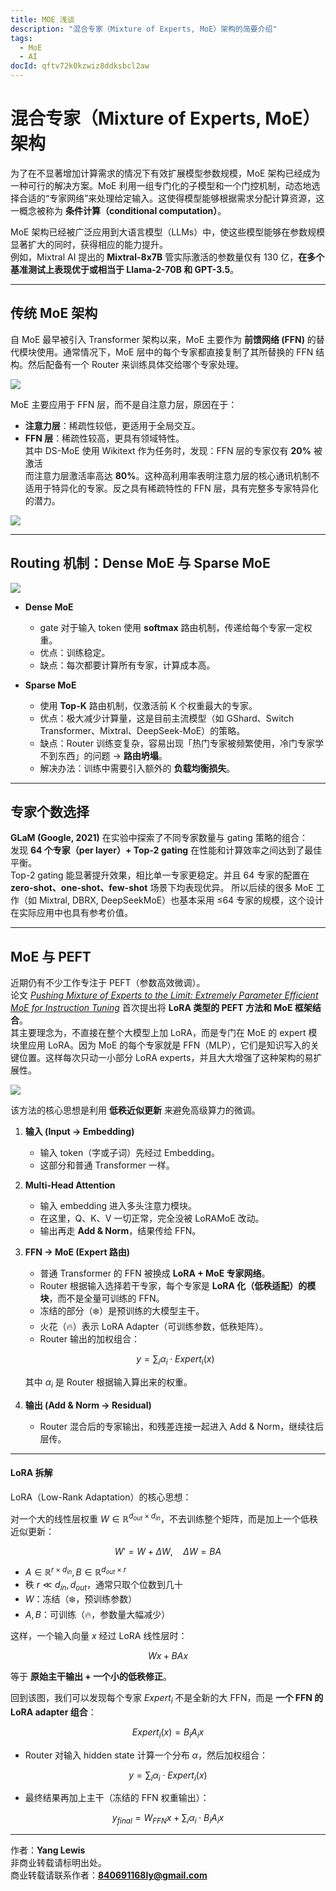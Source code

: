 ```yaml
---
title: MOE 浅谈
description: "混合专家（Mixture of Experts, MoE）架构的简要介绍"
tags:
  - MoE
  - AI
docId: qftv72k0kzwiz8ddksbcl2aw
---
```


# 混合专家（Mixture of Experts, MoE）架构

为了在不显著增加计算需求的情况下有效扩展模型参数规模，MoE 架构已经成为一种可行的解决方案。MoE 利用一组专门化的子模型和一个门控机制，动态地选择合适的“专家网络”来处理给定输入。这使得模型能够根据需求分配计算资源，这一概念被称为 **条件计算（conditional computation）**。

MoE 架构已经被广泛应用到大语言模型（LLMs）中，使这些模型能够在参数规模显著扩大的同时，获得相应的能力提升。  
例如，Mixtral AI 提出的 **Mixtral-8x7B** 管实际激活的参数量仅有 130 亿，**在多个基准测试上表现优于或相当于 Llama-2-70B 和 GPT-3.5**。

---

## 传统 MoE 架构

自 MoE 最早被引入 Transformer 架构以来，MoE 主要作为 **前馈网络 (FFN)** 的替代模块使用。通常情况下，MoE 层中的每个专家都直接复制了其所替换的 FFN 结构。然后配备有一个 Router 来训练具体交给哪个专家处理。

![](./MOE-intro.assets/img-20250920112106486.png)

MoE 主要应用于 FFN 层，而不是自注意力层，原因在于：

- **注意力层**：稀疏性较低，更适用于全局交互。
- **FFN 层**：稀疏性较高，更具有领域特性。  
  其中 DS-MoE 使用 Wikitext 作为任务时，发现：FFN 层的专家仅有 **20%** 被激活  
  而注意力层激活率高达 **80%**。这种高利用率表明注意力层的核心通讯机制不适用于特异化的专家。反之具有稀疏特性的 FFN 层，具有完整多专家特异化的潜力。

![](./MOE-intro.assets/img-20250920112106518.png)

---

## Routing 机制：Dense MoE 与 Sparse MoE

![](./MOE-intro.assets/img-20250920112106554.png)

- **Dense MoE**
  - gate 对于输入 token 使用 **softmax** 路由机制，传递给每个专家一定权重。
  - 优点：训练稳定。
  - 缺点：每次都要计算所有专家，计算成本高。

- **Sparse MoE**
  - 使用 **Top-K** 路由机制，仅激活前 K 个权重最大的专家。
  - 优点：极大减少计算量，这是目前主流模型（如 GShard、Switch Transformer、Mixtral、DeepSeek-MoE）的策略。
  - 缺点：Router 训练变复杂，容易出现「热门专家被频繁使用，冷门专家学不到东西」的问题 → **路由坍塌**。
  - 解决办法：训练中需要引入额外的 **负载均衡损失**。

---

## 专家个数选择

**GLaM (Google, 2021)** 在实验中探索了不同专家数量与 gating 策略的组合：  
发现 **64 个专家（per layer）+ Top-2 gating** 在性能和计算效率之间达到了最佳平衡。  
Top-2 gating 能显著提升效果，相比单一专家更稳定。并且 64 专家的配置在 **zero-shot、one-shot、few-shot** 场景下均表现优异。 所以后续的很多 MoE 工作（如 Mixtral, DBRX, DeepSeekMoE）也基本采用 ≤64 专家的规模，这个设计在实际应用中也具有参考价值。

---

## MoE 与 PEFT

近期仍有不少工作专注于 PEFT（参数高效微调）。  
论文 [_Pushing Mixture of Experts to the Limit: Extremely Parameter Efficient MoE for Instruction Tuning_](https://arxiv.org/abs/2309.05444) 首次提出将 **LoRA 类型的 PEFT 方法和 MoE 框架结合**。  
其主要理念为，不直接在整个大模型上加 LoRA，而是专门在 MoE 的 expert 模块里应用 LoRA。因为 MoE 的每个专家就是 FFN（MLP），它们是知识写入的关键位置。这样每次只动一小部分 LoRA experts，并且大大增强了这种架构的易扩展性。

![](./MOE-intro.assets/img-20250920112106588.png)

该方法的核心思想是利用 **低秩近似更新** 来避免高级算力的微调。

1. **输入 (Input → Embedding)**
   - 输入 token（字或子词）先经过 Embedding。
   - 这部分和普通 Transformer 一样。

2. **Multi-Head Attention**
   - 输入 embedding 进入多头注意力模块。
   - 在这里，Q、K、V 一切正常，完全没被 LoRAMoE 改动。
   - 输出再走 **Add & Norm**，结果传给 FFN。

3. **FFN → MoE (Expert 路由)**
   - 普通 Transformer 的 FFN 被换成 **LoRA + MoE 专家网络**。
   - Router 根据输入选择若干专家，每个专家是 **LoRA 化（低秩适配）的模块**，而不是全量可训练的 FFN。
   - 冻结的部分（❄️）是预训练的大模型主干。
   - 火花（🔥）表示 LoRA Adapter（可训练参数，低秩矩阵）。
   - Router 输出的加权组合：

   $$
   y = \sum_i \alpha_i \cdot Expert_i(x)
   $$

   其中 $\alpha_i$ 是 Router 根据输入算出来的权重。

4. **输出 (Add & Norm → Residual)**
   - Router 混合后的专家输出，和残差连接一起进入 Add & Norm，继续往后层传。

---

#### LoRA 拆解

LoRA（Low-Rank Adaptation）的核心思想：

对一个大的线性层权重 $W \in \mathbb{R}^{d_{out} \times d_{in}}$，不去训练整个矩阵，而是加上一个低秩近似更新：

$$
W' = W + \Delta W, \quad \Delta W = BA
$$

- $A \in \mathbb{R}^{r \times d_{in}}, B \in \mathbb{R}^{d_{out} \times r}$
- 秩 $r \ll d_{in}, d_{out}$，通常只取个位数到几十
- $W$：冻结（❄️，预训练参数）
- $A, B$：可训练（🔥，参数量大幅减少）

这样，一个输入向量 $x$ 经过 LoRA 线性层时：

$$
Wx + BAx
$$

等于 **原始主干输出 + 一个小的低秩修正**。

回到该图，我们可以发现每个专家 $Expert_i$ 不是全新的大 FFN，而是 **一个 FFN 的 LoRA adapter 组合**：

$$
Expert_i(x) = B_i A_i x
$$

- Router 对输入 hidden state 计算一个分布 $\alpha$，然后加权组合：

$$
y = \sum_i \alpha_i \cdot Expert_i(x)
$$

- 最终结果再加上主干（冻结的 FFN 权重输出）：

$$
y_{final} = W_{FFN}x + \sum_i \alpha_i \cdot B_i A_i x
$$

---

作者：**Yang Lewis**  
非商业转载请标明出处。  
商业转载请联系作者：**840691168ly@gmail.com**
